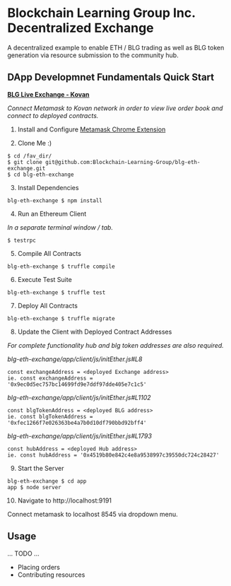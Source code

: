 # Blockchain Learning Group Inc. Decentralized Exchange
A decentralized example to enable ETH / BLG trading as well as BLG token generation via resource submission to the community hub.

## DApp Developmnet Fundamentals Quick Start

__[BLG Live Exchange - Kovan](https://ipfs.io/ipfs/QmWHnpKds9JUKPwPsPdqQZVwep2dLBfZz3tDCDTqAAUw4B/home.html)__

_Connect Metamask to Kovan network in order to view live order book and connect to deployed contracts._

1. Install and Configure [Metamask Chrome Extension](https://chrome.google.com/webstore/detail/metamask/nkbihfbeogaeaoehlefnkodbefgpgknn?hl=en)

2. Clone Me :)
```
$ cd /fav_dir/
$ git clone git@github.com:Blockchain-Learning-Group/blg-eth-exchange.git
$ cd blg-eth-exchange
```

3. Install Dependencies
```
blg-eth-exchange $ npm install
```

4. Run an Ethereum Client

  *In a separate terminal window / tab.*
```
$ testrpc
```

5. Compile All Contracts
```
blg-eth-exchange $ truffle compile
```

6. Execute Test Suite
```
blg-eth-exchange $ truffle test
```

7. Deploy All Contracts
```
blg-eth-exchange $ truffle migrate
```

8. Update the Client with Deployed Contract Addresses

  *For complete functionality hub and blg token addresses are also required.*

  *blg-eth-exchange/app/client/js/initEther.js#L8*
```
const exchangeAddress = <deployed Exchange address>
ie. const exchangeAddress = '0x9ec0d5ec757bc14699fd9e7ddf97dde405e7c1c5'
```

  *blg-eth-exchange/app/client/js/initEther.js#L1102*
```
const blgTokenAddress = <deployed BLG address>
ie. const blgTokenAddress = '0xfec1266f7e026363be4a7b0d10df790bbd92bff4'
```

  *blg-eth-exchange/app/client/js/initEther.js#L1793*
```
const hubAddress = <deployed Hub address>
ie. const hubAddress = '0x4519b80e842c4e8a9538997c39550dc724c28427'
```

9. Start the Server
```
blg-eth-exchange $ cd app
app $ node server
```

10. Navigate to http://localhost:9191

Connect metamask to localhost 8545 via dropdown menu.

## Usage
... TODO ...
- Placing orders
- Contributing resources
